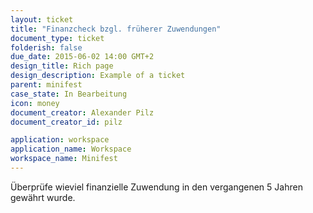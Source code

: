 ```yaml
---
layout: ticket
title: "Finanzcheck bzgl. früherer Zuwendungen"
document_type: ticket
folderish: false
due_date: 2015-06-02 14:00 GMT+2
design_title: Rich page
design_description: Example of a ticket
parent: minifest
case_state: In Bearbeitung
icon: money
document_creator: Alexander Pilz
document_creator_id: pilz

application: workspace
application_name: Workspace
workspace_name: Minifest
---
```


Überprüfe wieviel finanzielle Zuwendung in den vergangenen 5 Jahren gewährt wurde.
